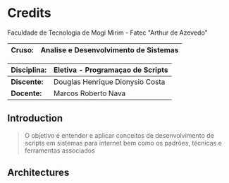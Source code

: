 # Credits

Faculdade de Tecnologia de Mogi Mirim - Fatec "Arthur de Azevedo"

**Cruso:** | Analise e Desenvolvimento de Sistemas
:--- | :---:

**Disciplina:** | Eletiva - Programaçao de Scripts
:--- | :---
**Discente:** | Douglas Henrique Dionysio Costa
**Docente:** | Marcos Roberto Nava

## Introduction

> O objetivo é entender e aplicar conceitos de desenvolvimento de scripts em sistemas para internet bem como os padrões, técnicas e ferramentas associados


## Architectures

